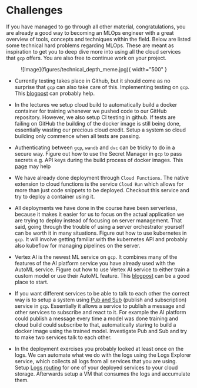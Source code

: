 # Challenges

If you have managed to go through all other material, congratulations, you are already a good way to becoming an MLOps
engineer with a great overview of tools, concepts and techniques within the field. Below are listed some technical
hard problems regarding MLOps. These are meant as inspiration to get you to deep dive more into using all the cloud
services that `gcp` offers. You are also free to continue work on your project.

<figure markdown>
![Image](figures/technical_depth_meme.jpg){ width="500" }
</figure>

* Currently testing takes place in Github, but it should come as no
    surprise that `gcp` can also take care of this. Implementing testing
    on `gcp`. This
    [blogpost](https://mickeyabhi1999.medium.com/basic-ci-cd-on-google-cloud-platform-using-cloud-build-b5c33d6842a7)
    can probably help.

* In the lectures we setup cloud build to automatically build a docker
    container for training whenever we pushed code to our GitHub repository.
    However, we also setup CI testing in github. If tests are failing on
    GitHub the building of the docker image is still being done, essentially
    wasting our precious cloud credit. Setup a system so cloud building only
    commence when all tests are passing.

* Authenticating between `gcp`, `wandb` and `dvc` can be tricky to do in
    a secure way. Figure out how to use the Secret Manager in `gcp` to
    pass secrets e.g. API keys during the build process of docker images.
    This [page](https://docs.docker.com/develop/develop-images/build_enhancements/#new-docker-build-secret-information)
    may help

* We have already done deployment through `Cloud Functions`. The native extension
    to cloud functions is the service `Cloud Run` which allows for more than
    just code snippets to be deployed. Checkout this service and try to deploy
    a container using it.

* All deployments we have done in the course have been serverless, because
    it makes it easier for us to focus on the actual application we are trying
    to deploy instead of focusing on server management. That said, going through
    the trouble of using a server orchestrator yourself can be worth it in many
    situations. Figure out how to use kubernetes in `gcp`. It will involve getting
    familiar with the kubernetes API and probably also kubeflow for managing
    pipelines on the server.

* Vertex AI is the newest ML service on `gcp`. It combines many of the features
    of the AI platform service you have already used with the AutoML service. Figure
    out how to use Vertex AI service to either train a custom model or use their
    AutoML feature. This
    [blogpost](https://cloud.google.com/blog/topics/developers-practitioners/pytorch-google-cloud-how-train-and-tune-pytorch-models-vertex-ai)
    can be a good place to start.

* If you want different services to be able to talk to each other the correct way
    is to setup a system using [Pub and Sub](https://cloud.google.com/pubsub)
    (publish and subscription) service in `gcp`. Essentially it allows a service
    to publish a message and other services to subscribe and react to it. For
    example the AI platform could publish a message every time a model was done
    training and cloud build could subscribe to that, automatically staring to
    build a docker image using the trained model. Investigate Pub and Sub and
    try to make two services talk to each other.

* In the deployment exercises you probably looked at least once on the logs. We can
    automate what we do with the logs using the Logs Explorer service, which collects
    all logs from all services that you are using. Setup
    [Logs routing](https://cloud.google.com/logging/docs/routing/overview) for one of
    your deployed services to your cloud storage. Afterwards setup a VM that consumes
    the logs and accumulate them.

